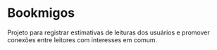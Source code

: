 # Bookmigos
Projeto para registrar estimativas de leituras dos usuários e promover conexões entre leitores com interesses em comum.
